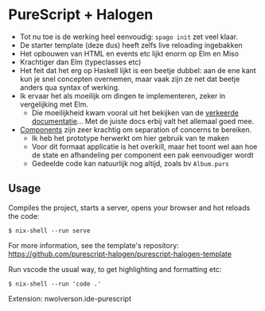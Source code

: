 # PureScript + Halogen

- Tot nu toe is de werking heel eenvoudig: `spago init` zet veel klaar.
- De starter template (deze dus) heeft zelfs live reloading ingebakken
- Het opbouwen van HTML en events etc lijkt enorm op Elm en Miso
- Krachtiger dan Elm (typeclasses etc)
- Het feit dat het erg op Haskell lijkt is een beetje dubbel: aan de ene kant
  kun je snel concepten overnemen, maar vaak zijn ze net dat beetje anders qua
  syntax of werking.
- Ik ervaar het als moeilijk om dingen te implementeren, zeker in vergelijking
  met Elm.
  - Die moeilijkheid kwam vooral uit het bekijken van de [verkeerde
    documentatie](https://github.com/purescript-halogen/purescript-halogen/pull/730)...
    Met de juiste docs erbij valt het allemaal goed mee.
- [Components](https://purescript-halogen.github.io/purescript-halogen/guide/05-Parent-Child-Components.html)
  zijn zeer krachtig om separation of concerns te bereiken.
  - Ik heb het prototype herwerkt om hier gebruik van te maken
  - Voor dit formaat applicatie is het overkill, maar het toont wel aan hoe de
    state en afhandeling per component een pak eenvoudiger wordt
  - Gedeelde code kan natuurlijk nog altijd, zoals bv `Album.purs`

## Usage

Compiles the project, starts a server, opens your browser and hot reloads the
code:

```
$ nix-shell --run serve
```

For more information, see the template's repository:
https://github.com/purescript-halogen/purescript-halogen-template

Run vscode the usual way, to get highlighting and formatting etc:

```
$ nix-shell --run 'code .'
```

Extension: nwolverson.ide-purescript
